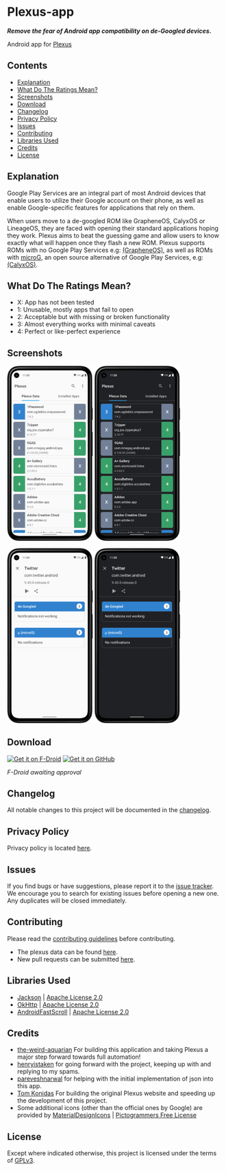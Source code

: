 # Plexus-app
***Remove the fear of Android app compatibility on de-Googled devices.***

Android app for [Plexus](https://plexus.techlore.tech)


## Contents
- [Explanation](#explanation)
- [What Do The Ratings Mean?](#what-do-the-ratings-mean)
- [Screenshots](#screenshots)
- [Download](#download)
- [Changelog](#changelog)
- [Privacy Policy](#privacy-policy)
- [Issues](#issues)
- [Contributing](#contributing)
- [Libraries Used](#libraries-used)
- [Credits](#credits)
- [License](#license)




## Explanation
Google Play Services are an integral part of most Android devices that enable users to utilize their Google account on their phone, as well as enable Google-specific features for applications that rely on them.

When users move to a de-googled ROM like GrapheneOS, CalyxOS or LineageOS, they are faced with opening their standard applications hoping they work. Plexus aims to beat the guessing game and allow users to know exactly what will happen once they flash a new ROM. Plexus supports ROMs with no Google Play Services e.g: [(GrapheneOS)](https://grapheneos.org/), as well as ROMs with [microG](https://microg.org/), an open source alternative of Google Play Services, e.g: [(CalyxOS)](https://calyxos.org/).



## What Do The Ratings Mean?
- X: App has not been tested
- 1: Unusable, mostly apps that fail to open
- 2: Acceptable but with missing or broken functionality
- 3: Almost everything works with minimal caveats
- 4: Perfect or like-perfect experience



## Screenshots
<img src="/fastlane/metadata/android/en-US/images/phoneScreenshots/1.png" width="200"/>  <img src="/fastlane/metadata/android/en-US/images/phoneScreenshots/2.png" width="200"/>

<img src="/fastlane/metadata/android/en-US/images/phoneScreenshots/3.png" width="200"/>  <img src="/fastlane/metadata/android/en-US/images/phoneScreenshots/4.png" width="200"/>



## Download
[<img src="https://fdroid.gitlab.io/artwork/badge/get-it-on.png" 
      alt='Get it on F-Droid' 
      height="80">](https://f-droid.org/packages/tech.techlore.plexus)
[<img src="https://camo.githubusercontent.com/70bffd8873ab81e1bb0bccc44e488c3a989e3bd5/68747470733a2f2f692e6962622e636f2f71306d6463345a2f6765742d69742d6f6e2d6769746875622e706e67"
     alt="Get it on GitHub"
     height="80">](https://github.com/techlore/Plexus-app/releases/latest)

*F-Droid awaiting approval*

## Changelog
All notable changes to this project will be documented in the [changelog](https://github.com/techlore/Plexus-app/blob/main/CHANGELOG.md).



## Privacy Policy
Privacy policy is located [here](https://github.com/techlore/Plexus-app/blob/main/PRIVACY.md).



## Issues
If you find bugs or have suggestions, please report it to the [issue tracker](https://github.com/techlore/Plexus-app/issues). We encourage you to search for existing issues before opening a new one. Any duplicates will be closed immediately.



## Contributing
Please read the [contributing guidelines](https://github.com/techlore/Plexus-app/blob/main/CONTRIBUTING.md) before contributing.

- The plexus data can be found [here](https://github.com/techlore/Plexus-app/blob/main/Plexus.json).
- New pull requests can be submitted [here](https://github.com/techlore/Plexus-app/pulls).



## Libraries Used
- [Jackson](https://github.com/FasterXML/jackson) | [Apache License 2.0](https://github.com/FasterXML/jackson-core/blob/2.14/LICENSE)
- [OkHttp](https://github.com/square/okhttp) | [Apache License 2.0](https://github.com/square/okhttp/blob/master/LICENSE.txt)
- [AndroidFastScroll](https://github.com/zhanghai/AndroidFastScroll) | [Apache License 2.0](https://github.com/zhanghai/AndroidFastScroll/blob/master/LICENSE)



## Credits
- [the-weird-aquarian](https://github.com/the-weird-aquarian) For building this application and taking Plexus a major step forward towards full automation!
- [henryistaken](https://github.com/henryistaken) for going forward with the project, keeping up with and replying to my spams.
- [pareveshnarwal](https://github.com/parveshnarwal) for helping with the initial implementation of json into this app.
- [Tom Konidas](https://github.com/tomkonidas) For building the original Plexus website and speeding up the development of this project.
- Some additional icons (other than the official ones by Google) are provided by [MaterialDesignIcons](https://github.com/Templarian/MaterialDesign) | [Pictogrammers Free License](https://github.com/Templarian/MaterialDesign/blob/master/LICENSE)



## License
Except where indicated otherwise, this project is licensed under the terms of [GPLv3](https://www.gnu.org/licenses/gpl-3.0.html).
